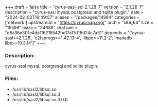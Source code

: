 +++
draft = false
title = "cyrus-sasl-sql 2.1.28-7"
version = "2.1.28-7"
description = "cyrus-sasl mysql, postgresql and sqlite plugin."
date = "2024-02-02T16:49:57"
aliases = "/packages/14984"
categories = ['network']
upstreamurl = "https://cyrusimap.org/"
arch = "x86_64"
size = "15596"
usize = "34686"
sha1sum = "e8a36e301e4daf16219542be17a17d18d24c7a51"
depends = "['cyrus-sasl>=2.1.28', 'e2fsprogs>=1.42.13-4', 'libpq>=11.2-2', 'mariadb-libs>=10.3.14']"
+++
### Description: 
cyrus-sasl mysql, postgresql and sqlite plugin.

### Files: 
* /usr/lib/sasl2/libsql.so
* /usr/lib/sasl2/libsql.so.3
* /usr/lib/sasl2/libsql.so.3.0.0
